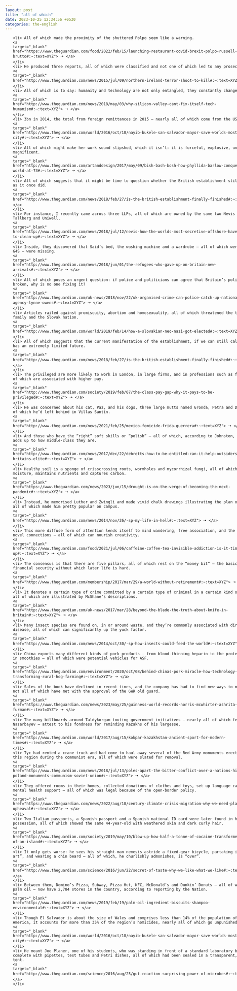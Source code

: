 ```yaml
---
layout: post
title: "all of which"
date: 2023-10-25 12:34:56 +0530
categories: the-english
---
```

<style>
    ol {
        width: 800px;
        margin: 0 auto;
    }
ol li {
    font-size: 18px;
    line-height: 1.5;
    padding-bottom: 8px;
}
</style>
<ol>

    <li> All of which made the proximity of the shuttered Polpo seem like a warning.
    <a 
    target="_blank" 
    href="https://www.theguardian.com/food/2022/feb/15/launching-restaurant-covid-brexit-polpo-russell-norman-brutto#:~:text=XYZ"> 🠢 </a>
    </li>
    <li> He produced three reports, all of which were classified and not one of which led to any prosecutions.
    <a 
    target="_blank" 
    href="http://www.theguardian.com/news/2015/jul/09/northern-ireland-terror-shoot-to-kill#:~:text=XYZ"> 🠢 </a>
    </li>
    <li> All of which is to say: humanity and technology are not only entangled, they constantly change together.
    <a 
    target="_blank" 
    href="http://www.theguardian.com/news/2018/may/03/why-silicon-valley-cant-fix-itself-tech-humanism#:~:text=XYZ"> 🠢 </a>
    </li>
    <li> 3bn in 2014, the total from foreign remittances in 2015 – nearly all of which come from the US – was $4.
    <a 
    target="_blank" 
    href="http://www.theguardian.com/world/2016/oct/18/nayib-bukele-san-salvador-mayor-save-worlds-most-violent-city#:~:text=XYZ"> 🠢 </a>
    </li>
    <li> All of which might make her work sound slipshod, which it isn’t: it is forceful, explosive, unapologetic, magnificent.
    <a 
    target="_blank" 
    href="http://www.theguardian.com/artanddesign/2017/may/09/bish-bash-bosh-how-phyllida-barlow-conquered-the-art-world-at-73#:~:text=XYZ"> 🠢 </a>
    </li>
    <li> All of which suggests that it might be time to question whether the British establishment still functions as it once did.
    <a 
    target="_blank" 
    href="http://www.theguardian.com/news/2018/feb/27/is-the-british-establishment-finally-finished#:~:text=XYZ"> 🠢 </a>
    </li>
    <li> For instance, I recently came across three LLPs, all of which are owned by the same two Nevis companies: Tallberg and Uniwell.
    <a 
    target="_blank" 
    href="http://www.theguardian.com/news/2018/jul/12/nevis-how-the-worlds-most-secretive-offshore-haven-refuses-to-clean-up#:~:text=XYZ"> 🠢 </a>
    </li>
    <li> Inside, they discovered that Said’s bed, the washing machine and a wardrobe – all of which were owned by G4S – were missing.
    <a 
    target="_blank" 
    href="http://www.theguardian.com/news/2018/jun/01/the-refugees-who-gave-up-on-britain-new-arrivals#:~:text=XYZ"> 🠢 </a>
    </li>
    <li> All of which poses an urgent question: if police and politicians can agree that Britain’s police is broken, why is no one fixing it?
    <a 
    target="_blank" 
    href="http://www.theguardian.com/uk-news/2018/nov/22/uk-organised-crime-can-police-catch-up-national-crime-agency-lynne-owens#:~:text=XYZ"> 🠢 </a>
    </li>
    <li> Articles railed against promiscuity, abortion and homosexuality, all of which threatened the traditional family and the Slovak nation.
    <a 
    target="_blank" 
    href="http://www.theguardian.com/world/2019/feb/14/how-a-slovakian-neo-nazi-got-elected#:~:text=XYZ"> 🠢 </a>
    </li>
    <li> All of which suggests that the current manifestation of the establishment, if we can still call it that, has an extremely limited future.
    <a 
    target="_blank" 
    href="http://www.theguardian.com/news/2018/feb/27/is-the-british-establishment-finally-finished#:~:text=XYZ"> 🠢 </a>
    </li>
    <li> The privileged are more likely to work in London, in large firms, and in professions such as finance – all of which are associated with higher pay.
    <a 
    target="_blank" 
    href="http://www.theguardian.com/society/2019/feb/07/the-class-pay-gap-why-it-pays-to-be-privileged#:~:text=XYZ"> 🠢 </a>
    </li>
    <li> He was concerned about his cat, Paz, and his dogs, three large mutts named Gronda, Petra and Demona, all of which he’d left behind in Villas Santín.
    <a 
    target="_blank" 
    href="http://www.theguardian.com/news/2021/feb/25/mexico-femicide-frida-guerrera#:~:text=XYZ"> 🠢 </a>
    </li>
    <li> And those who have the “right” soft skills or “polish” – all of which, according to Johnston, effectively adds up to how middle-class they are.
    <a 
    target="_blank" 
    href="http://www.theguardian.com/news/2017/dec/22/debretts-how-to-be-entitled-can-it-help-outsiders-join-britains-elite#:~:text=XYZ"> 🠢 </a>
    </li>
    <li> Healthy soil is a sponge of crisscrossing roots, wormholes and mycorrhizal fungi, all of which retains moisture, maintains nutrients and captures carbon.
    <a 
    target="_blank" 
    href="https://www.theguardian.com/news/2023/jun/15/drought-is-on-the-verge-of-becoming-the-next-pandemic#:~:text=XYZ"> 🠢 </a>
    </li>
    <li> Instead, he memorised Luther and Zwingli and made vivid chalk drawings illustrating the plan of salvation, all of which made him pretty popular on campus.
    <a 
    target="_blank" 
    href="http://www.theguardian.com/news/2014/nov/26/-sp-my-life-in-hell#:~:text=XYZ"> 🠢 </a>
    </li>
    <li> This more diffuse form of attention lends itself to mind wandering, free association, and the making of novel connections – all of which can nourish creativity.
    <a 
    target="_blank" 
    href="http://www.theguardian.com/food/2021/jul/06/caffeine-coffee-tea-invisible-addiction-is-it-time-to-give-up#:~:text=XYZ"> 🠢 </a>
    </li>
    <li> The consensus is that there are five pillars, all of which rest on the “money bit” – the basic level of financial security without which later life is hard.
    <a 
    target="_blank" 
    href="http://www.theguardian.com/membership/2017/mar/29/a-world-without-retirement#:~:text=XYZ"> 🠢 </a>
    </li>
    <li> It denotes a certain type of crime committed by a certain type of criminal in a certain kind of context, all of which are illustrated by McShane’s descriptions.
    <a 
    target="_blank" 
    href="http://www.theguardian.com/uk-news/2017/mar/28/beyond-the-blade-the-truth-about-knife-in-britain#:~:text=XYZ"> 🠢 </a>
    </li>
    <li> Many insect species are found on, in or around waste, and they’re commonly associated with dirt, decay and disease, all of which can significantly up the yuck factor.
    <a 
    target="_blank" 
    href="http://www.theguardian.com/news/2014/oct/30/-sp-how-insects-could-feed-the-world#:~:text=XYZ"> 🠢 </a>
    </li>
    <li> China exports many different kinds of pork products – from blood-thinning heparin to the protein powders in smoothies – all of which were potential vehicles for ASF.
    <a 
    target="_blank" 
    href="http://www.theguardian.com/environment/2020/oct/08/behind-chinas-pork-miracle-how-technology-is-transforming-rural-hog-farming#:~:text=XYZ"> 🠢 </a>
    </li>
    <li> Sales of the book have declined in recent times, and the company has had to find new ways to make money – not all of which have met with the approval of the GWR old guard.
    <a 
    target="_blank" 
    href="https://www.theguardian.com/news/2023/may/25/guinness-world-records-norris-mcwhirter-ashrita-furman#:~:text=XYZ"> 🠢 </a>
    </li>
    <li> The many billboards around Taldykorgan touting government initiatives – nearly all of which feature Nazarbayev – attest to his fondness for reminding Kazakhs of his largesse.
    <a 
    target="_blank" 
    href="http://www.theguardian.com/world/2017/aug/15/kokpar-kazakhstan-ancient-sport-for-modern-times#:~:text=XYZ"> 🠢 </a>
    </li>
    <li> Tyc had rented a crane truck and had come to haul away several of the Red Army monuments erected across this region during the communist era, all of which were slated for removal.
    <a 
    target="_blank" 
    href="http://www.theguardian.com/news/2018/jul/13/poles-apart-the-bitter-conflict-over-a-nations-history-poland-monuments-communism-soviet-union#:~:text=XYZ"> 🠢 </a>
    </li>
    <li> They offered rooms in their homes, collected donations of clothes and toys, set up language camps and mental health support – all of which was legal because of the open-border policy.
    <a 
    target="_blank" 
    href="https://www.theguardian.com/news/2022/aug/18/century-climate-crisis-migration-why-we-need-plan-great-upheaval#:~:text=XYZ"> 🠢 </a>
    </li>
    <li> Two Italian passports, a Spanish passport and a Spanish national ID card were later found in his possession, all of which showed the same 44-year-old with weathered skin and dark curly hair.
    <a 
    target="_blank" 
    href="http://www.theguardian.com/society/2019/may/10/blow-up-how-half-a-tonne-of-cocaine-transformed-the-life-of-an-island#:~:text=XYZ"> 🠢 </a>
    </li>
    <li> It only gets worse: he sees his straight-man nemesis astride a fixed-gear bicycle, partaking in “shell art”, and wearing a chin beard – all of which, he churlishly admonishes, is “over”.
    <a 
    target="_blank" 
    href="http://www.theguardian.com/science/2016/jun/22/secret-of-taste-why-we-like-what-we-like#:~:text=XYZ"> 🠢 </a>
    </li>
    <li> Between them, Domino’s Pizza, Subway, Pizza Hut, KFC, McDonald’s and Dunkin’ Donuts – all of which use palm oil – now have 2,784 stores in the country, according to reporting by the Nation.
    <a 
    target="_blank" 
    href="http://www.theguardian.com/news/2019/feb/19/palm-oil-ingredient-biscuits-shampoo-environmental#:~:text=XYZ"> 🠢 </a>
    </li>
    <li> Though El Salvador is about the size of Wales and comprises less than 14% of the population of Central America, it accounts for more than 35% of the region’s homicides, nearly all of which go unpunished.
    <a 
    target="_blank" 
    href="http://www.theguardian.com/world/2016/oct/18/nayib-bukele-san-salvador-mayor-save-worlds-most-violent-city#:~:text=XYZ"> 🠢 </a>
    </li>
    <li> He meant Joe Planer, one of his students, who was standing in front of a standard laboratory bench, complete with pipettes, test tubes and Petri dishes, all of which had been sealed in a transparent, plastic tent.
    <a 
    target="_blank" 
    href="http://www.theguardian.com/science/2016/aug/25/gut-reaction-surprising-power-of-microbes#:~:text=XYZ"> 🠢 </a>
    </li>